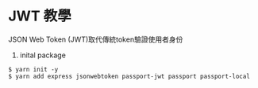 # JWT 教學
JSON Web Token (JWT)取代傳統token驗證使用者身份

1. inital package
```
$ yarn init -y
$ yarn add express jsonwebtoken passport-jwt passport passport-local
```
